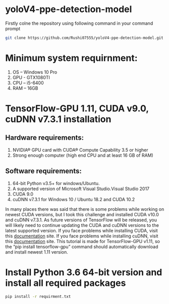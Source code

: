 # yoloV4-ppe-detection-model

Firstly colne the repository using following command in your command prompt

```bash
git clone https://github.com/Rushi07555/yoloV4-ppe-detection-model.git
```
# Minimum system requirnment:
1. OS – Windows 10 Pro
2. GPU - GTX1080TI
3. CPU – i5-6400
4. RAM – 16GB

# TensorFlow-GPU 1.11, CUDA v9.0, cuDNN v7.3.1 installation

## Hardware requirements:

1. NVIDIA® GPU card with CUDA® Compute Capability 3.5 or higher
2. Strong enough computer (high end CPU and at least 16 GB of RAM)

## Software requirements:

1. 64-bit Python v3.5+ for windows/Ubuntu.
2. A supported version of Microsoft Visual Studio.Visual Studio 2017
3. CUDA 9.0
4. cuDNN v7.3.1 for Windows 10 / Ubuntu 18.2 and CUDA 10.2

In many places there was said that there is some problems while working on newest CUDA versions, but I took this challenge and installed CUDA v10.0 and cuDNN v7.3.1. As future versions of TensorFlow will be released, you will likely need to continue updating the CUDA and cuDNN versions to the latest supported version. If you face problems while installing CUDA, visit this [documentation](https://docs.nvidia.com/cuda/cuda-installation-guide-microsoft-windows/index.html) site. If you face problems while installing cuDNN, visit this [documentation](https://docs.nvidia.com/deeplearning/cudnn/install-guide/index.html#install-windows) site. This tutorial is made for TensorFlow-GPU v1.11, so the “pip install tensorflow-gpu” command should automatically download and install newest 1.11 version.

# Install Python 3.6 64-bit version and install all required packages
```bash
pip install -r requirment.txt
```



